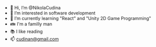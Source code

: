 - 👋 Hi, I’m @NikolaCudina
- 👀 I’m interested in software development
- 🌱 I’m currently learning "React" and "Unity 2D Game Programming"
- :family: I'm a familly man
- :books: I like reading
- 📫 cudinan@gmail.com
